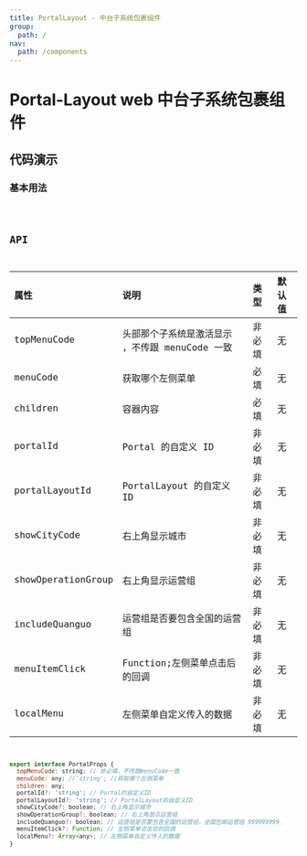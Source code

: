 ```yaml
---
title: PortalLayout - 中台子系统包裹组件
group:
  path: /
nav:
  path: /components
---
```


# Portal-Layout web 中台子系统包裹组件

## 代码演示

### 基本用法

<code src="./demo/1-demo-basic.tsx" title="基本用法" desc="中台portal包裹组件使用" />

## API

| 属性               | 说明                                            | 类型   | 默认值 |
| :----------------- | :---------------------------------------------- | :----- | :----- |
| topMenuCode        | 头部那个子系统是激活显示 ，不传跟 menuCode 一致 | 非必填 | 无     |
| menuCode           | 获取哪个左侧菜单                                | 必填   | 无     |
| children           | 容器内容                                        | 必填   | 无     |
| portalId           | Portal 的自定义 ID                              | 非必填 | 无     |
| portalLayoutId     | PortalLayout 的自定义 ID                        | 非必填 | 无     |
| showCityCode       | 右上角显示城市                                  | 非必填 | 无     |
| showOperationGroup | 右上角显示运营组                                | 非必填 | 无     |
| includeQuanguo     | 运营组是否要包含全国的运营组                    | 非必填 | 无     |
| menuItemClick      | Function;左侧菜单点击后的回调                   | 非必填 | 无     |
| localMenu          | 左侧菜单自定义传入的数据                        | 非必填 | 无     |

```javascript
export interface PortalProps {
  topMenuCode: string; // 非必填，不传跟menuCode一致
  menuCode: any; //'string'; //获取哪个左侧菜单
  children: any;
  portalId?: 'string'; // Portal的自定义ID
  portalLayoutId?: 'string'; // PortalLayout的自定义ID
  showCityCode?: boolean; // 右上角显示城市
  showOperationGroup?: boolean; // 右上角显示运营组
  includeQuanguo?: boolean; // 运营组是否要包含全国的运营组，全国包邮运营组 999999999
  menuItemClick?: Function; // 左侧菜单点击后的回调
  localMenu?: Array<any>; // 左侧菜单自定义传入的数据
}
```
